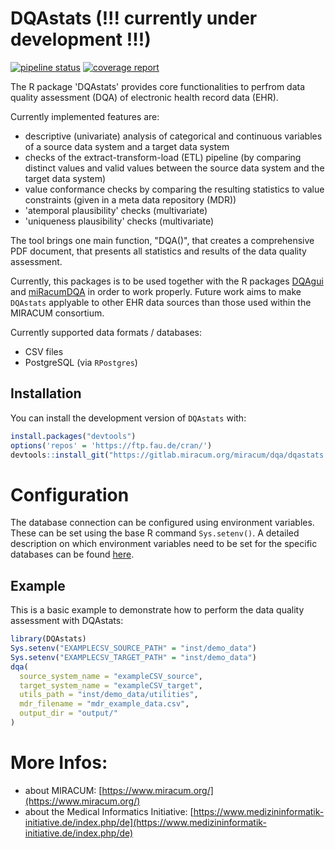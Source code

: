 # DQAstats (!!! currently under development !!!)
 
<!-- badges: start -->
[![pipeline status](https://gitlab.miracum.org/miracum-dqa/dqastats/badges/master/pipeline.svg)](https://gitlab.miracum.org/miracum-dqa/dqastats/commits/master)
[![coverage report](https://gitlab.miracum.org/miracum-dqa/dqastats/badges/master/coverage.svg)](https://gitlab.miracum.org/miracum-dqa/dqastats/commits/master)
<!-- badges: end -->

The R package 'DQAstats' provides core functionalities to perfrom data quality assessment (DQA) of electronic health record data (EHR).  

Currently implemented features are: 

- descriptive (univariate) analysis of categorical and continuous variables of a source data system and a target data system 
- checks of the extract-transform-load (ETL) pipeline (by comparing distinct values and valid values between the source data system and the target data system) 
- value conformance checks by comparing the resulting statistics to value constraints (given in a meta data repository (MDR)) 
- 'atemporal plausibility' checks (multivariate)
- 'uniqueness plausibility' checks (multivariate)


The tool brings one main function, "DQA()", that creates a comprehensive PDF document, that presents all statistics and results of the data quality assessment. 

Currently, this packages is to be used together with the R packages [DQAgui](https://gitlab.miracum.org/miracum-dqa/dqagui) and [miRacumDQA](https://gitlab.miracum.org/miracum-dqa/miracumdqa) in order to work properly. 
Future work aims to make `DQAstats` applyable to other EHR data sources than those used within the MIRACUM consortium.

Currently supported data formats / databases:  
* CSV files
* PostgreSQL (via `RPostgres`)

## Installation

You can install the development version of `DQAstats` with:

``` r
install.packages("devtools")
options('repos' = 'https://ftp.fau.de/cran/')
devtools::install_git("https://gitlab.miracum.org/miracum/dqa/dqastats.git")
```

# Configuration 

The database connection can be configured using environment variables. These can be set using the base R command `Sys.setenv()`. A detailed description on which environment variables need to be set for the specific databases can be found [here](https://gitlab.miracum.org/miracum/misc/dizutils/-/blob/master/README.md).

## Example

This is a basic example to demonstrate how to perform the data quality assessment with DQAstats:

``` r
library(DQAstats)
Sys.setenv("EXAMPLECSV_SOURCE_PATH" = "inst/demo_data")
Sys.setenv("EXAMPLECSV_TARGET_PATH" = "inst/demo_data")
dqa(
  source_system_name = "exampleCSV_source",
  target_system_name = "exampleCSV_target",
  utils_path = "inst/demo_data/utilities",
  mdr_filename = "mdr_example_data.csv",
  output_dir = "output/"
)
```

# More Infos:

- about MIRACUM: [https://www.miracum.org/](https://www.miracum.org/)
- about the Medical Informatics Initiative: [https://www.medizininformatik-initiative.de/index.php/de](https://www.medizininformatik-initiative.de/index.php/de)


